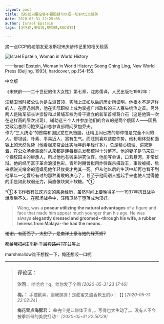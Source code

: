 ```yaml
---
layout: post
title: 当粉丝只要足够不要脸就可以把一切anti当赞美 
date: 2020-05-31 22:25:08
author: Israel Epstein
tags: [汪兆銘,陳璧君,雙照樓,ROC資料]

---
```

 

摘一点CCP的老朋友爱泼斯坦宋庆龄传记里的相关段落

![Israel Epstein, Woman in World History](https://i.loli.net/2020/07/19/CubGgoDecQa7SOd.jpg)  

——Israel Epstein, Woman in World History: Soong Ching Ling, New World Press (Beijing, 1993), hardcover, pp.154-155.

中文版  

《宋庆龄——二十世纪的伟大女性》第七章，沈苏儒译，人民出版社1992年：  

汪精卫当时被公认为是左派首领，实际上正如以后的历史所证明，他根本不是这样的人。在廖遇刺后，他在实际职权上成为掌握广州政权的三人寡头统治之首。另外两人是陆军部长许崇智和以黄埔军校为骨干建立的新军首领蒋介石（这是他第一次在这样高的层次出现）。辅助这三个人并参加他们的会议的是两个俄国人——国民党政治总顾问鲍罗廷和总参谋部顾问罗加乔夫。  
作为“三人统治”的首席和国民党左派首脑，汪精卫同已故的廖仲恺是完全不同的人。廖坦诚、朴素、平易近人、富有生气。而汪则喜欢装腔作势。他利用体型和面容上的天然优势（他看起来常会比实际年龄年轻许多），总是精心梳理、讲究穿着，在公众场合露面时从来都是连每根头发都梳得十分整齐。他的妻子是马来亚一个橡胶园主的继承人，所以他也有钱来讲究仪容。他能写会讲，口若悬河，非常雄辩。他的经历富于革命浪漫色彩。青年时期曾拟用炸弹谋杀摄政王，事败被捕，后来据说光绪帝的遗孀见他年轻俊美才免其一死。但从他以后的生活中却再也看不到他早年一定曾经有过的那种勇敢的决心了，甚至于他同别人握起手来也使人觉得他的手是如此软弱无力，简直像块果汁软糖。\*①  

\*①本书作者有过这方面的亲身经历，虽然时间上要晚得多——1937年抗日战争爆发后不久。在那场战争中，汪精卫终于堕落成为汉奸。

> Wang, was a **poseur utilizing the natural advantages** of a figure and face that made him appear much younger than his age. He was always **elegantly dressed and groomed--through his wife, a rubber heiress from Malaya**--**he had the means.**

~~谢谢，有画面了，太甜了，是南洋土豪与她的绿茶娇7~~

~~都给我把\#汪季新 千层套路\#打在公屏上~~

marshmallow谁不想捏一下，俺还想咬一口呢

---
> ### 评论区：
>**汐回：** 哈哈哈上q，给你发了个图  *[2020-05-31 23:17:46]*
>
>**梅。：** 手控歡喜，讓我握握！是甜蜜又溫香軟玉的o！【【  *[2020-05-31 23:02:24]*
>
>**梅花雪点海豚君：** 😂完全是口嫌体正直。。写得也太生动了。。没有人不会被季新哥的美貌打动！  *[2020-05-31 22:50:29]*
>
>
